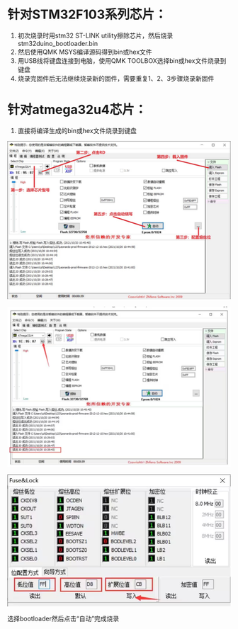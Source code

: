 # 针对STM32F103系列芯片：

1. 初次烧录时用stm32 ST-LINK utility擦除芯片，然后烧录stm32duino_bootloader.bin
2. 然后使用QMK MSYS编译源码得到bin或hex文件
3. 用USB线将键盘连接到电脑，使用QMK TOOLBOX选择bin或hex文件烧录到键盘
4. 烧录完固件后无法继续烧录新的固件，需要重复1、2、3步骤烧录新固件

# 针对atmega32u4芯片：

1. 直接将编译生成的bin或hex文件烧录到键盘

![1741161454730](image/烧录顺序/1741161454730.png)

![1741161486406](image/烧录顺序/1741161486406.png)

![1741161510210](image/烧录顺序/1741161510210.png)

选择bootloader然后点击“自动”完成烧录
